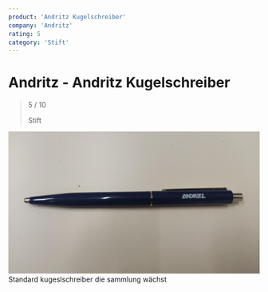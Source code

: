 ```yaml
---
product: 'Andritz Kugelschreiber'
company: 'Andritz'
rating: 5
category: 'Stift'
---
```


# Andritz - Andritz Kugelschreiber
>
> 5 / 10
>
> Stift

![Andritz Kugelschreiber](./assets/andritz-andritz-kugelschreiber-2d66f961-e754-46b1-9638-0adfa688396e.jpg)
Standard kugeslschreiber die sammlung wächst
